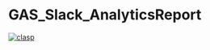 # GAS_Slack_AnalyticsReport

[![clasp](https://img.shields.io/badge/built%20with-clasp-4285f4.svg)](https://github.com/google/clasp)

